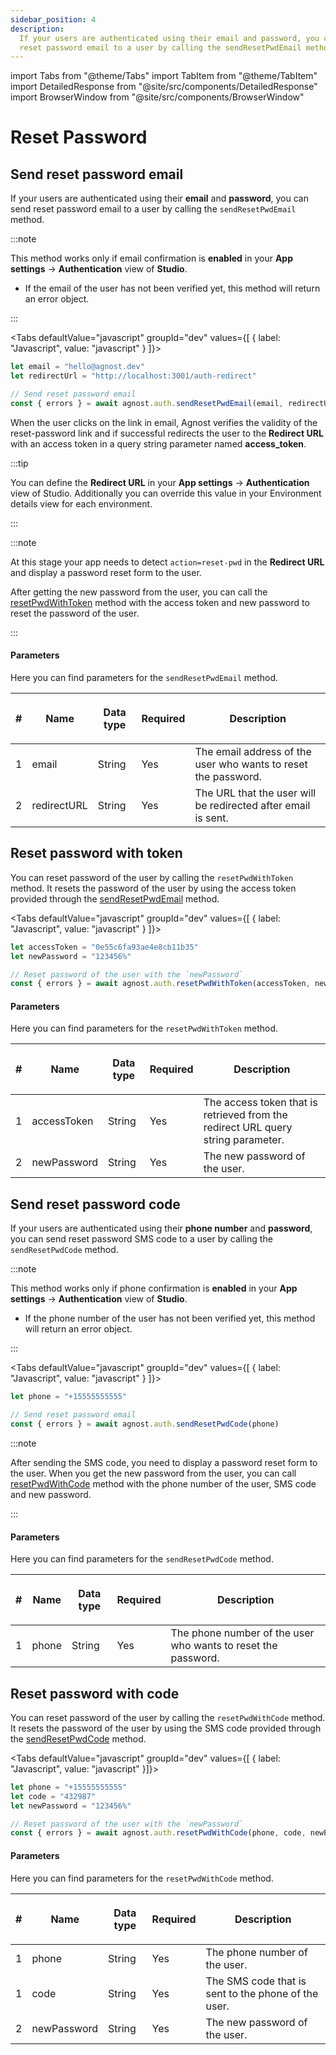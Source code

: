 ```yaml
---
sidebar_position: 4
description:
  If your users are authenticated using their email and password, you can send
  reset password email to a user by calling the sendResetPwdEmail method.
---
```


import Tabs from "@theme/Tabs"
import TabItem from "@theme/TabItem"
import DetailedResponse from "@site/src/components/DetailedResponse"
import BrowserWindow from "@site/src/components/BrowserWindow"

# Reset Password

## Send reset password email

If your users are authenticated using their **email** and **password**, you can
send reset password email to a user by calling the `sendResetPwdEmail` method.

:::note

This method works only if email confirmation is **enabled** in your **App
settings** → **Authentication** view of **Studio**.

- If the email of the user has not been verified yet, this method will return an
  error object.

:::

<Tabs defaultValue="javascript" groupId="dev" values={[ { label: "Javascript", value: "javascript" } ]}>


<TabItem value="javascript">


```js
let email = "hello@agnost.dev"
let redirectUrl = "http://localhost:3001/auth-redirect"

// Send reset password email
const { errors } = await agnost.auth.sendResetPwdEmail(email, redirectUrl)
```

</TabItem>


</Tabs>


When the user clicks on the link in email, Agnost verifies the validity of the
reset-password link and if successful redirects the user to the **Redirect URL**
with an access token in a query string parameter named **access_token**.

:::tip

You can define the **Redirect URL** in your **App settings** →
**Authentication** view of Studio. Additionally you can override this value in
your Environment details view for each environment.

:::

<BrowserWindow url="http://localhost:3001/auth-redirect?access_token=0e55c6fa93ae4e8cb11b35&action=reset-pwd"></BrowserWindow>

:::note

At this stage your app needs to detect `action=reset-pwd` in the **Redirect
URL** and display a password reset form to the user.

After getting the new password from the user, you can call the
[resetPwdWithToken](#reset-password-with-token) method with the access token and
new password to reset the password of the user.

:::

#### Parameters

Here you can find parameters for the `sendResetPwdEmail` method.

| #   | <p><strong>Name</strong></p> | <p><strong>Data type</strong></p> | <p><strong>Required</strong></p> | <p><strong>Description </strong></p>                           |
| --- | ---------------------------- | --------------------------------- | -------------------------------- | -------------------------------------------------------------- |
| 1   | email                        | String                            | Yes                              | The email address of the user who wants to reset the password. |
| 2   | redirectURL                  | String                            | Yes                              | The URL that the user will be redirected after email is sent.  |

## Reset password with token

You can reset password of the user by calling the `resetPwdWithToken` method. It
resets the password of the user by using the access token provided through the
[sendResetPwdEmail](#send-reset-password-email) method.

<Tabs defaultValue="javascript" groupId="dev" values={[ { label: "Javascript", value: "javascript" } ]}>


<TabItem value="javascript">


```js
let accessToken = "0e55c6fa93ae4e8cb11b35"
let newPassword = "123456%"

// Reset password of the user with the `newPassword`
const { errors } = await agnost.auth.resetPwdWithToken(accessToken, newPassword)
```

</TabItem>


</Tabs>


#### Parameters

Here you can find parameters for the `resetPwdWithToken` method.

| #   | <p><strong>Name</strong></p> | <p><strong>Data type</strong></p> | <p><strong>Required</strong></p> | <p><strong>Description </strong></p>                                             |
| --- | ---------------------------- | --------------------------------- | -------------------------------- | -------------------------------------------------------------------------------- |
| 1   | accessToken                  | String                            | Yes                              | The access token that is retrieved from the redirect URL query string parameter. |
| 2   | newPassword                  | String                            | Yes                              | The new password of the user.                                                    |

## Send reset password code

If your users are authenticated using their **phone number** and **password**,
you can send reset password SMS code to a user by calling the `sendResetPwdCode`
method.

:::note

This method works only if phone confirmation is **enabled** in your **App
settings** → **Authentication** view of **Studio**.

- If the phone number of the user has not been verified yet, this method will
  return an error object.

:::

<Tabs defaultValue="javascript" groupId="dev" values={[ { label: "Javascript", value: "javascript" } ]}>


<TabItem value="javascript">


```js
let phone = "+15555555555"

// Send reset password email
const { errors } = await agnost.auth.sendResetPwdCode(phone)
```

</TabItem>


</Tabs>


:::note

After sending the SMS code, you need to display a password reset form to the
user. When you get the new password from the user, you can call
[resetPwdWithCode](#reset-password-with-code) method with the phone number of
the user, SMS code and new password.

:::

#### Parameters

Here you can find parameters for the `sendResetPwdCode` method.

| #   | <p><strong>Name</strong></p> | <p><strong>Data type</strong></p> | <p><strong>Required</strong></p> | <p><strong>Description </strong></p>                          |
| --- | ---------------------------- | --------------------------------- | -------------------------------- | ------------------------------------------------------------- |
| 1   | phone                        | String                            | Yes                              | The phone number of the user who wants to reset the password. |

## Reset password with code

You can reset password of the user by calling the `resetPwdWithCode` method. It
resets the password of the user by using the SMS code provided through the
[sendResetPwdCode](#send-reset-password-code) method.

<Tabs defaultValue="javascript" groupId="dev" values={[ { label: "Javascript", value: "javascript" }]}>


<TabItem value="javascript">


```js
let phone = "+15555555555"
let code = "432987"
let newPassword = "123456%"

// Reset password of the user with the `newPassword`
const { errors } = await agnost.auth.resetPwdWithCode(phone, code, newPassword)
```

</TabItem>


</Tabs>


#### Parameters

Here you can find parameters for the `resetPwdWithCode` method.

| #   | <p><strong>Name</strong></p> | <p><strong>Data type</strong></p> | <p><strong>Required</strong></p> | <p><strong>Description </strong></p>                |
| --- | ---------------------------- | --------------------------------- | -------------------------------- | --------------------------------------------------- |
| 1   | phone                        | String                            | Yes                              | The phone number of the user.                       |
| 1   | code                         | String                            | Yes                              | The SMS code that is sent to the phone of the user. |
| 2   | newPassword                  | String                            | Yes                              | The new password of the user.                       |
